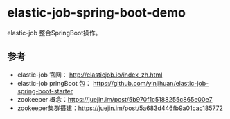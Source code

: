 # elastic-job-spring-boot-demo
elastic-job 整合SpringBoot操作。
## 参考
- elastic-job 官网： http://elasticjob.io/index_zh.html
- elastic-job pringBoot 包： https://github.com/yinjihuan/elastic-job-spring-boot-starter
- zookeeper 概念：https://juejin.im/post/5b970f1c5188255c865e00e7
- zookeeper集群搭建：https://juejin.im/post/5a683d446fb9a01cac185772

